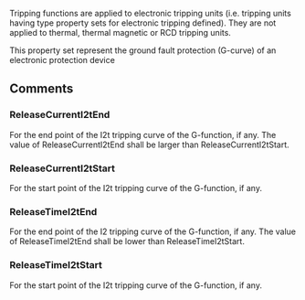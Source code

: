 Tripping functions are applied to electronic tripping units (i.e. tripping units having type property sets for electronic tripping defined). They are not applied to thermal, thermal magnetic or RCD tripping units.

<!-- end of short definition -->

This property set represent the ground fault protection (G-curve) of an electronic protection device


## Comments

### ReleaseCurrentI2tEnd

For the end point of the I2t tripping curve of the G-function, if any. The value of ReleaseCurrentI2tEnd shall be larger than ReleaseCurrentI2tStart.

### ReleaseCurrentI2tStart

For the start point of the I2t tripping curve of the G-function, if any.

### ReleaseTimeI2tEnd

For the end point of the I2 tripping curve of the G-function, if any. The value of ReleaseTimeI2tEnd shall be lower than ReleaseTimeI2tStart.

### ReleaseTimeI2tStart

For the start point of the I2t tripping curve of the G-function, if any.

